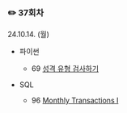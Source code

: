 ### ✏️ 37회차

24.10.14. (월)

- 파이썬

  - 69 [성격 유형 검사하기](https://school.programmers.co.kr/learn/courses/30/lessons/118666)
 
- SQL

  - 96 [Monthly Transactions I](https://leetcode.com/problems/monthly-transactions-i/)

</br>
